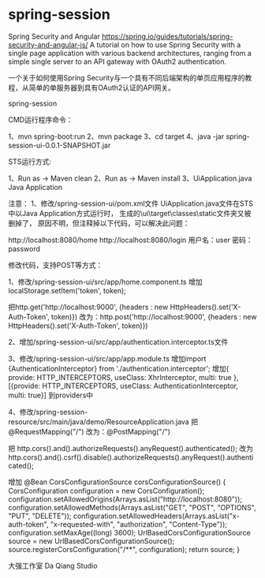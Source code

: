 # spring-session

Spring Security and Angular
https://spring.io/guides/tutorials/spring-security-and-angular-js/
A tutorial on how to use Spring Security with a single page application with various backend architectures, ranging from a simple single server to an API gateway with OAuth2 authentication.

一个关于如何使用Spring Security与一个具有不同后端架构的单页应用程序的教程，从简单的单服务器到具有OAuth2认证的API网关。

spring-session

CMD运行程序命令：

1、mvn spring-boot:run
2、mvn package
3、cd target
4、java -jar spring-session-ui-0.0.1-SNAPSHOT.jar

STS运行方式:

1、Run as -> Maven clean
2、Run as -> Maven install
3、UiApplication.java Java Application

注意：
1、修改/spring-session-ui/pom.xml文件
UiApplication.java文件在STS中以Java Application方式运行时，
生成的\ui\target\classes\static文件夹又被删掉了，
原因不明，但注释掉以下代码，可以解决此问题：
<!-- 					<execution> -->
<!-- 						<id>npm-test</id> -->
<!-- 						<goals> -->
<!-- 							<goal>npm</goal> -->
<!-- 						</goals> -->
<!-- 						<configuration> -->
<!-- 							<arguments>run-script e2e</arguments> -->
<!-- 						</configuration> -->
<!-- 						<phase>test</phase> -->
<!-- 					</execution> -->

http://localhost:8080/home
http://localhost:8080/login
用户名：user
密码：password

修改代码，支持POST等方式：

1、修改/spring-session-ui/src/app/home.component.ts
增加
localStorage.setItem('token', token);
	  
把http.get('http://localhost:9000', {headers : new HttpHeaders().set('X-Auth-Token', token)})
改为：http.post('http://localhost:9000', {headers : new HttpHeaders().set('X-Auth-Token', token)})

2、增加/spring-session-ui/src/app/authentication.interceptor.ts文件

3、修改/spring-session-ui/src/app/app.module.ts
增加import {AuthenticationInterceptor} from './authentication.interceptor';
增加{ provide: HTTP_INTERCEPTORS, useClass: XhrInterceptor, multi: true }, [{provide: HTTP_INTERCEPTORS, useClass: AuthenticationInterceptor, multi: true}]
到providers中

4、修改/spring-session-resource/src/main/java/demo/ResourceApplication.java
把@RequestMapping("/")
改为：@PostMapping("/")

把
http.cors().and().authorizeRequests().anyRequest().authenticated();
改为
http.cors().and().csrf().disable().authorizeRequests().anyRequest().authenticated();

增加
@Bean
CorsConfigurationSource corsConfigurationSource() {
	CorsConfiguration configuration = new CorsConfiguration();
	configuration.setAllowedOrigins(Arrays.asList("http://localhost:8080"));
	configuration.setAllowedMethods(Arrays.asList("GET", "POST", "OPTIONS", "PUT", "DELETE"));
	configuration.setAllowedHeaders(Arrays.asList("x-auth-token", "x-requested-with", "authorization", "Content-Type"));
	configuration.setMaxAge((long) 3600);
	UrlBasedCorsConfigurationSource source = new UrlBasedCorsConfigurationSource();
	source.registerCorsConfiguration("/**", configuration);
	return source;
}

大强工作室
Da Qiang Studio